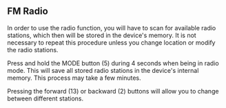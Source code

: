 ## FM Radio

In order to use the radio function, you will have to scan for available radio stations, which then will be stored in the device's memory. It is not necessary to repeat this procedure unless you change location or modify the radio stations.

Press and hold the MODE button (5) during 4 seconds when being in radio mode. This will save all stored radio stations in the device's internal memory. This process may take a few minutes.

Pressing the forward (13) or backward (2) buttons will allow you to change between different stations. 

